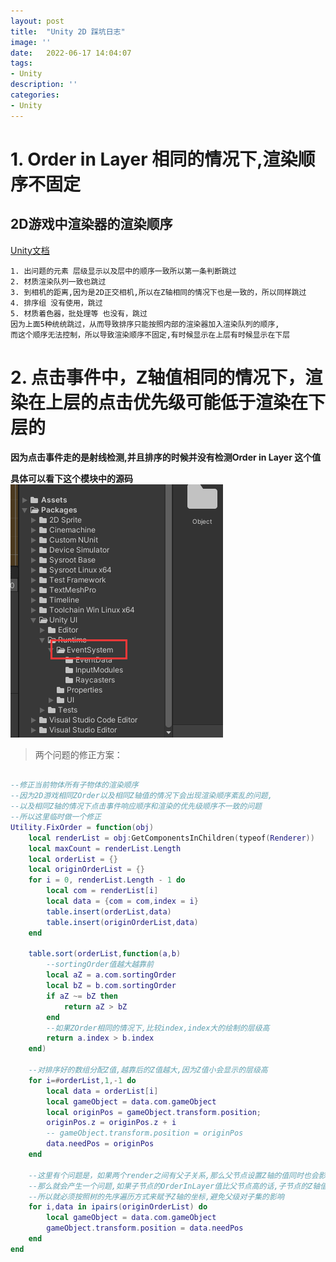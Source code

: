 ```yaml
---
layout: post
title:  "Unity 2D 踩坑日志"
image: ''
date:   2022-06-17 14:04:07
tags:
- Unity
description: ''
categories: 
- Unity
---
```


# 1. Order in Layer 相同的情况下,渲染顺序不固定

## 2D游戏中渲染器的渲染顺序
[Unity文档](https://docs.unity3d.com/Manual/2DSorting.html)

    1. 出问题的元素 层级显示以及层中的顺序一致所以第一条判断跳过
    2. 材质渲染队列一致也跳过
    3. 到相机的距离,因为是2D正交相机,所以在Z轴相同的情况下也是一致的，所以同样跳过
    4. 排序组 没有使用，跳过
    5. 材质着色器，批处理等 也没有，跳过
    因为上面5种统统跳过，从而导致排序只能按照内部的渲染器加入渲染队列的顺序,
    而这个顺序无法控制，所以导致渲染顺序不固定,有时候显示在上层有时候显示在下层


# 2. 点击事件中，Z轴值相同的情况下，渲染在上层的点击优先级可能低于渲染在下层的
    
**因为点击事件走的是射线检测,并且排序的时候并没有检测Order in Layer 这个值**

**具体可以看下这个模块中的源码**  
![图片](..\assets\img\unity\event.png)  

>两个问题的修正方案：
```lua

--修正当前物体所有子物体的渲染顺序
--因为2D游戏相同ZOrder以及相同Z轴值的情况下会出现渲染顺序紊乱的问题,
--以及相同Z轴的情况下点击事件响应顺序和渲染的优先级顺序不一致的问题
--所以这里临时做一个修正
Utility.FixOrder = function(obj)
    local renderList = obj:GetComponentsInChildren(typeof(Renderer))
    local maxCount = renderList.Length
    local orderList = {}
    local originOrderList = {}
    for i = 0, renderList.Length - 1 do
        local com = renderList[i]
        local data = {com = com,index = i}
        table.insert(orderList,data)
        table.insert(originOrderList,data)
    end

    table.sort(orderList,function(a,b) 
        --sortingOrder值越大越靠前
        local aZ = a.com.sortingOrder
        local bZ = b.com.sortingOrder
        if aZ ~= bZ then
            return aZ > bZ
        end
        --如果ZOrder相同的情况下,比较index,index大的绘制的层级高
        return a.index > b.index
    end)

    --对排序好的数组分配Z值,越靠后的Z值越大,因为Z值小会显示的层级高
    for i=#orderList,1,-1 do
        local data = orderList[i] 
        local gameObject = data.com.gameObject
        local originPos = gameObject.transform.position;
        originPos.z = originPos.z + i
        -- gameObject.transform.position = originPos
        data.needPos = originPos
    end

    --这里有个问题是，如果两个render之间有父子关系,那么父节点设置Z轴的值同时也会影响子节点的Z轴的值
    --那么就会产生一个问题,如果子节点的OrderInLayer值比父节点高的话,子节点的Z轴值最后就会出问题
    --所以就必须按照树的先序遍历方式来赋予Z轴的坐标,避免父级对子集的影响
    for i,data in ipairs(originOrderList) do
        local gameObject = data.com.gameObject
        gameObject.transform.position = data.needPos
    end
end
```




